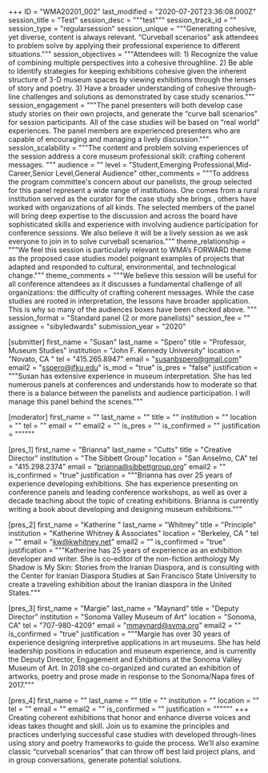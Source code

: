 +++
ID = "WMA20201_002"
last_modified = "2020-07-20T23:36:08.000Z"
session_title = "Test"
session_desc = """test"""
session_track_id = ""
session_type = "regularsession"
session_unique = """Generating cohesive, yet diverse, content is always relevant.  “Curveball scenarios” ask attendees to problem solve by applying their professional experience to different situations."""
session_objectives = """Attendees will:  1) Recognize the value of combining multiple perspectives into a cohesive throughline. 2) Be able to Identify strategies for keeping exhibitions cohesive given the inherent structure of 3-D museum spaces by viewing exhibitions through the lenses of story and poetry. 3) Have a broader understanding of cohesive through-line challenges and solutions as demonstrated by case study scenarios."""
session_engagement = """The panel presenters will both develop case study stories on their own projects, and generate the “curve ball scenarios” for session participants.  All of the case studies will be based on “real world” experiences. The panel members are experienced presenters who are capable of encouraging and managing a lively discussion."""
session_scalability = """The content and problem solving experiences of the session address a core museum professional skill: crafting coherent messages. """
audience = ""
level = "Student,Emerging Professional,Mid-Career,Senior Level,General Audience"
other_comments = """To address  the program committee's concern about our panelists,  the group selected for this panel represent a wide range of institutions. One comes from a rural institution served as the curator for the case study she brings , others have worked with organizations of all kinds.  The selected members of the panel will bring deep expertise to the discussion and across the board have sophisticated  skills and experience with involving audience participation for conference sessions.  We also believe it will be a lively session as we ask everyone to join in to solve curveball scenarios."""
theme_relationship = """We feel this session is particularly relevant to WMA’s FORWARD theme as the proposed case studies model poignant examples of projects that adapted and responded to cultural, environmental, and technological change."""
theme_comments = """We believe this session will be useful for all conference attendees as it discusses a fundamental challenge of all organizations: the difficulty of crafting coherent messages. While the case studies are rooted in interpretation, the lessons have broader application. This is why so many of the audiences boxes have been checked above.    """
session_format = "Standard panel (2 or more panelists)"
session_fee = ""
assignee = "sibyledwards"
submission_year = "2020"

[submitter]
first_name = "Susan"
last_name = "Spero"
title = "Professor, Museum Studies"
institution = "John F. Kennedy University"
location = "Novato, CA "
tel = "415.265.8947"
email = "susanbspero@gmail.com"
email2 = "sspero@jfku.edu"
is_mod = "true"
is_pres = "false"
justification = """Susan has extensive experience in museum interpretation. She has led numerous panels at conferences and understands how to moderate so that there is a balance between the panelists and audience participation.  I will manage this panel behind the scenes."""

[moderator]
first_name = ""
last_name = ""
title = ""
institution = ""
location = ""
tel = ""
email = ""
email2 = ""
is_pres = ""
is_confirmed = ""
justification = """"""

[pres_1]
first_name = "Brianna"
last_name = "Cutts"
title = "Creative Director"
institution = "The Sibbett Group"
location = "San Anselmo, CA"
tel = "415.298.2374"
email = "brianna@sibbettgroup.org"
email2 = ""
is_confirmed = "true"
justification = """Brianna has over 25 years of experience developing exhibitions. She has experience presenting on conference panels and leading conference workshops, as well as over a decade teaching about the topic of creating exhibitions. Brianna is currently writing a book about developing and designing museum exhibitions."""

[pres_2]
first_name = "Katherine "
last_name = "Whitney"
title = "Principle"
institution = "Katherine Whitney & Associates"
location = "Berkeley, CA "
tel = ""
email = "kw@kwhitney.net"
email2 = ""
is_confirmed = "true"
justification = """Katherine has 25 years of experience as an exhibition developer and writer. She is co-editor of the non-fiction anthology My Shadow is My Skin: Stories from the Iranian Diaspora, and is consulting with the Center for Iranian Diaspora Studies at San Francisco State University to create a traveling exhibition about the Iranian diaspora in the United States."""

[pres_3]
first_name = "Margie"
last_name = "Maynard"
title = "Deputy Director"
institution = "Sonoma Valley Museum of Art"
location = "Sonoma, CA"
tel = "707-980-4209"
email = "mmaynard@svma.org"
email2 = ""
is_confirmed = "true"
justification = """Margie has over 30 years of experience designing interpretive applications in art museums. She has held leadership positions in education and museum experience, and is currently the Deputy Director, Engagement and Exhibitions at the Sonoma Valley Museum of Art. In 2018 she co-organized and curated an exhibition of artworks, poetry and prose made in response to the Sonoma/Napa fires of 2017."""

[pres_4]
first_name = ""
last_name = ""
title = ""
institution = ""
location = ""
tel = ""
email = ""
email2 = ""
is_confirmed = ""
justification = """"""
+++
Creating coherent exhibitions that honor and enhance diverse voices and ideas takes thought and skill. Join us to examine the principles and practices underlying successful case studies with developed through-lines using story and poetry frameworks to guide the process. We’ll also examine classic “curveball scenarios” that can throw off best laid project plans, and in group conversations, generate potential solutions.